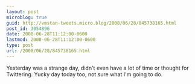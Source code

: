 ```yaml
---
layout: post
microblog: true
guid: http://vmstan-tweets.micro.blog/2008/06/28/845738165.html
post_id: 3054896
date: 2008-06-28T11:12:00-0600
lastmod: 2008-06-28T11:12:00-0600
type: post
url: /2008/06/28/845738165.html
---
```

Yesterday was a strange day, didn't even have a lot of time or thought for Twittering. Yucky day today too, not sure what I'm going to do.
